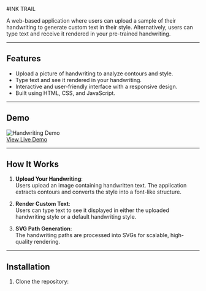#INK TRAIL

A web-based application where users can upload a sample of their handwriting to generate custom text in their style. Alternatively, users can type text and receive it rendered in your pre-trained handwriting.

---

## Features
- Upload a picture of handwriting to analyze contours and style.
- Type text and see it rendered in your handwriting.
- Interactive and user-friendly interface with a responsive design.
- Built using HTML, CSS, and JavaScript.

---

## Demo
![Handwriting Demo]()  
[View Live Demo]()

---

## How It Works
1. **Upload Your Handwriting**:  
   Users upload an image containing handwritten text. The application extracts contours and converts the style into a font-like structure.

2. **Render Custom Text**:  
   Users can type text to see it displayed in either the uploaded handwriting style or a default handwriting style.

3. **SVG Path Generation**:  
   The handwriting paths are processed into SVGs for scalable, high-quality rendering.

---

## Installation

1. Clone the repository:
   ```bash
   
